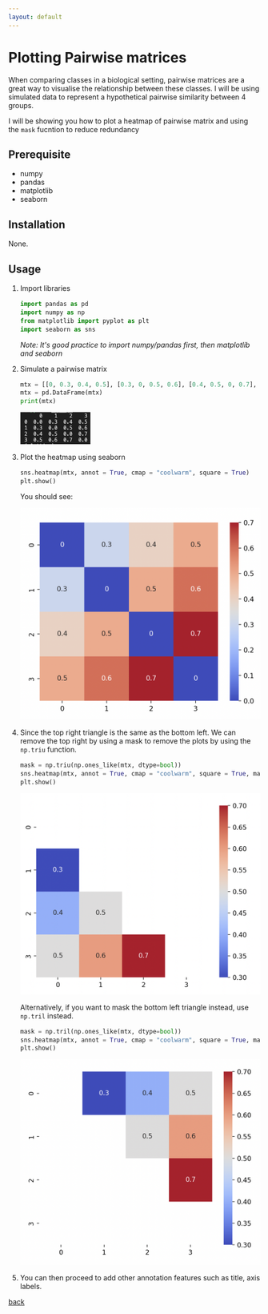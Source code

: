 ```yaml
---
layout: default
---
```


# Plotting Pairwise matrices

When comparing classes in a biological setting, pairwise matrices are a great way to visualise the relationship between these classes. I will be using simulated data to represent a hypothetical pairwise similarity between 4 groups. 

I will be showing you how to plot a heatmap of pairwise matrix and using the `mask` fucntion to reduce redundancy

## Prerequisite

* numpy
* pandas
* matplotlib
* seaborn

## Installation

None.

## Usage

1. Import libraries
    
    ```python
    import pandas as pd
    import numpy as np
    from matplotlib import pyplot as plt
    import seaborn as sns
    ```

    *Note: It's good practice to import numpy/pandas first, then matplotlib and seaborn*

2. Simulate a pairwise matrix
    
    ```python
    mtx = [[0, 0.3, 0.4, 0.5], [0.3, 0, 0.5, 0.6], [0.4, 0.5, 0, 0.7], [0.5, 0.6, 0.7, 0]]
    mtx = pd.DataFrame(mtx)
    print(mtx)
    ```
    
    ![mtx](../images/pairwise_matrix/mtx.png)

3. Plot the heatmap using seaborn

    ```python
    sns.heatmap(mtx, annot = True, cmap = "coolwarm", square = True)
    plt.show()
    ```

    You should see:

    ![no_mask](../images/pairwise_matrix/nomask.png)

4. Since the top right triangle is the same as the bottom left. We can remove the top right by using a mask to remove the plots by using the `np.triu` function.

    ```python
    mask = np.triu(np.ones_like(mtx, dtype=bool))
    sns.heatmap(mtx, annot = True, cmap = "coolwarm", square = True, mask = mask)
    plt.show()
    ```

    ![masked](../images/pairwise_matrix/mask.png)

    Alternatively, if you want to mask the bottom left triangle instead, use `np.tril` instead.

    ```python
    mask = np.tril(np.ones_like(mtx, dtype=bool))
    sns.heatmap(mtx, annot = True, cmap = "coolwarm", square = True, mask = mask)
    plt.show()
    ```

    ![masked l](../images/pairwise_matrix/mask_l.png)

5. You can then proceed to add other annotation features such as title, axis labels.
    
[back](../)